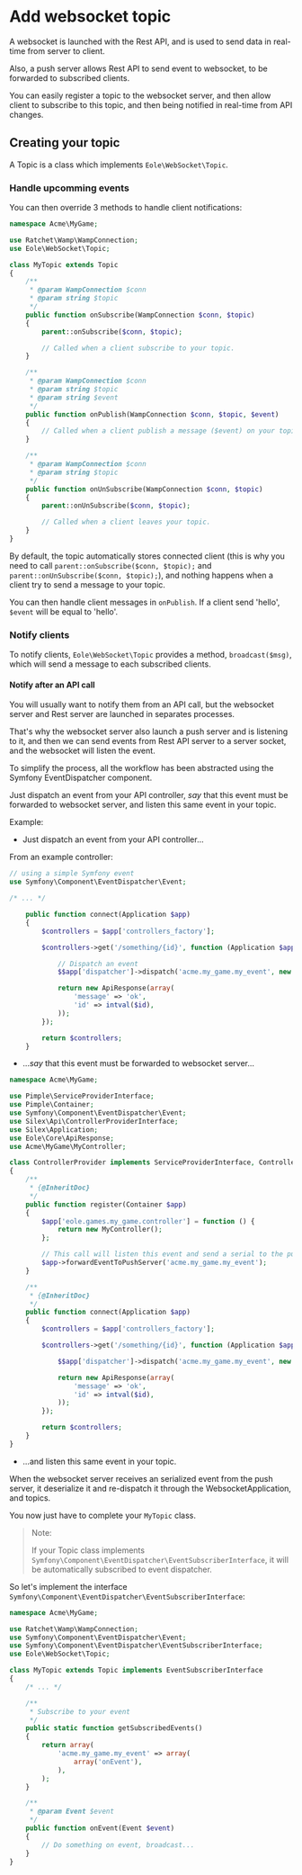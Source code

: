 # Add websocket topic

A websocket is launched with the Rest API, and is used to send data in real-time
from server to client.

Also, a push server allows Rest API to send event to websocket,
to be forwarded to subscribed clients.

You can easily register a topic to the websocket server, and then allow client
to subscribe to this topic, and then being notified in real-time from API changes.


## Creating your topic

A Topic is a class which implements `Eole\WebSocket\Topic`.


### Handle upcomming events

You can then override 3 methods to handle client notifications:

``` php
namespace Acme\MyGame;

use Ratchet\Wamp\WampConnection;
use Eole\WebSocket\Topic;

class MyTopic extends Topic
{
    /**
     * @param WampConnection $conn
     * @param string $topic
     */
    public function onSubscribe(WampConnection $conn, $topic)
    {
        parent::onSubscribe($conn, $topic);

        // Called when a client subscribe to your topic.
    }

    /**
     * @param WampConnection $conn
     * @param string $topic
     * @param string $event
     */
    public function onPublish(WampConnection $conn, $topic, $event)
    {
        // Called when a client publish a message ($event) on your topic.
    }

    /**
     * @param WampConnection $conn
     * @param string $topic
     */
    public function onUnSubscribe(WampConnection $conn, $topic)
    {
        parent::onUnSubscribe($conn, $topic);

        // Called when a client leaves your topic.
    }
}
```

By default, the topic automatically stores connected client
(this is why you need to call `parent::onSubscribe($conn, $topic);` and `parent::onUnSubscribe($conn, $topic);`),
and nothing happens when a client try to send a message to your topic.

You can then handle client messages in `onPublish`. If a client send 'hello', `$event` will be equal to 'hello'.


### Notify clients

To notify clients, `Eole\WebSocket\Topic` provides a method, `broadcast($msg)`,
which will send a message to each subscribed clients.


#### Notify after an API call

You will usually want to notify them from an API call,
but the websocket server and Rest server are launched in separates processes.

That's why the websocket server also launch a push server and is listening to it,
and then we can send events from Rest API server to a server socket, and the websocket
will listen the event.

To simplify the process, all the workflow has been abstracted using the Symfony EventDispatcher component.

Just dispatch an event from your API controller, *say* that this event must be forwarded to websocket server,
and listen this same event in your topic.

Example:

- Just dispatch an event from your API controller...

From an example controller:

``` php
// using a simple Symfony event
use Symfony\Component\EventDispatcher\Event;

/* ... */

    public function connect(Application $app)
    {
        $controllers = $app['controllers_factory'];

        $controllers->get('/something/{id}', function (Application $app, $id) {

            // Dispatch an event
            $$app['dispatcher']->dispatch('acme.my_game.my_event', new Event());

            return new ApiResponse(array(
                'message' => 'ok',
                'id' => intval($id),
            ));
        });

        return $controllers;
    }
```

- ...*say* that this event must be forwarded to websocket server...

``` php
namespace Acme\MyGame;

use Pimple\ServiceProviderInterface;
use Pimple\Container;
use Symfony\Component\EventDispatcher\Event;
use Silex\Api\ControllerProviderInterface;
use Silex\Application;
use Eole\Core\ApiResponse;
use Acme\MyGame\MyController;

class ControllerProvider implements ServiceProviderInterface, ControllerProviderInterface
{
    /**
     * {@InheritDoc}
     */
    public function register(Container $app)
    {
        $app['eole.games.my_game.controller'] = function () {
            return new MyController();
        };

        // This call will listen this event and send a serial to the push server
        $app->forwardEventToPushServer('acme.my_game.my_event');
    }

    /**
     * {@InheritDoc}
     */
    public function connect(Application $app)
    {
        $controllers = $app['controllers_factory'];

        $controllers->get('/something/{id}', function (Application $app, $id) {

            $$app['dispatcher']->dispatch('acme.my_game.my_event', new Event());

            return new ApiResponse(array(
                'message' => 'ok',
                'id' => intval($id),
            ));
        });

        return $controllers;
    }
}
```

- ...and listen this same event in your topic.

When the websocket server receives an serialized event from the push server,
it deserialize it and re-dispatch it through the WebsocketApplication, and topics.

You now just have to complete your `MyTopic` class.

> Note:
>
> If your Topic class implements `Symfony\Component\EventDispatcher\EventSubscriberInterface`,
> it will be automatically subscribed to event dispatcher.

So let's implement the interface `Symfony\Component\EventDispatcher\EventSubscriberInterface`:

``` php
namespace Acme\MyGame;

use Ratchet\Wamp\WampConnection;
use Symfony\Component\EventDispatcher\Event;
use Symfony\Component\EventDispatcher\EventSubscriberInterface;
use Eole\WebSocket\Topic;

class MyTopic extends Topic implements EventSubscriberInterface
{
    /* ... */

    /**
     * Subscribe to your event
     */
    public static function getSubscribedEvents()
    {
        return array(
            'acme.my_game.my_event' => array(
                array('onEvent'),
            ),
        );
    }

    /**
     * @param Event $event
     */
    public function onEvent(Event $event)
    {
        // Do something on event, broadcast...
    }
}
```
